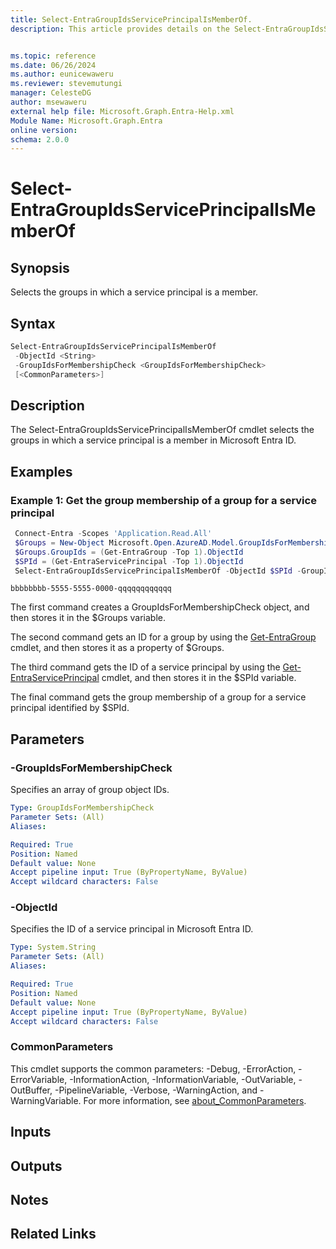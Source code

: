 ```yaml
---
title: Select-EntraGroupIdsServicePrincipalIsMemberOf.
description: This article provides details on the Select-EntraGroupIdsServicePrincipalIsMemberOf command.


ms.topic: reference
ms.date: 06/26/2024
ms.author: eunicewaweru
ms.reviewer: stevemutungi
manager: CelesteDG
author: msewaweru
external help file: Microsoft.Graph.Entra-Help.xml
Module Name: Microsoft.Graph.Entra
online version:
schema: 2.0.0
---
```


# Select-EntraGroupIdsServicePrincipalIsMemberOf

## Synopsis

Selects the groups in which a service principal is a member.

## Syntax

```powershell
Select-EntraGroupIdsServicePrincipalIsMemberOf 
 -ObjectId <String>
 -GroupIdsForMembershipCheck <GroupIdsForMembershipCheck> 
 [<CommonParameters>]
```

## Description

The Select-EntraGroupIdsServicePrincipalIsMemberOf cmdlet selects the groups in which a service principal is a member in Microsoft Entra ID.

## Examples

### Example 1: Get the group membership of a group for a service principal

```powershell
 Connect-Entra -Scopes 'Application.Read.All'
 $Groups = New-Object Microsoft.Open.AzureAD.Model.GroupIdsForMembershipCheck
 $Groups.GroupIds = (Get-EntraGroup -Top 1).ObjectId
 $SPId = (Get-EntraServicePrincipal -Top 1).ObjectId
 Select-EntraGroupIdsServicePrincipalIsMemberOf -ObjectId $SPId -GroupIdsForMembershipCheck $Groups
```

```output
bbbbbbbb-5555-5555-0000-qqqqqqqqqqqq
```

The first command creates a GroupIdsForMembershipCheck object, and then stores it in the $Groups variable.

The second command gets an ID for a group by using the [Get-EntraGroup](./Get-EntraGroup.md) cmdlet, and then stores it as a property of $Groups.

The third command gets the ID of a service principal by using the [Get-EntraServicePrincipal](./Get-EntraServicePrincipal.md) cmdlet, and then stores it in the $SPId variable.

The final command gets the group membership of a group for a service principal identified by $SPId.

## Parameters

### -GroupIdsForMembershipCheck

Specifies an array of group object IDs.

```yaml
Type: GroupIdsForMembershipCheck
Parameter Sets: (All)
Aliases:

Required: True
Position: Named
Default value: None
Accept pipeline input: True (ByPropertyName, ByValue)
Accept wildcard characters: False
```

### -ObjectId

Specifies the ID of a service principal in Microsoft Entra ID.

```yaml
Type: System.String
Parameter Sets: (All)
Aliases:

Required: True
Position: Named
Default value: None
Accept pipeline input: True (ByPropertyName, ByValue)
Accept wildcard characters: False
```

### CommonParameters

This cmdlet supports the common parameters: -Debug, -ErrorAction, -ErrorVariable, -InformationAction, -InformationVariable, -OutVariable, -OutBuffer, -PipelineVariable, -Verbose, -WarningAction, and -WarningVariable. For more information, see [about_CommonParameters](https://go.microsoft.com/fwlink/?LinkID=113216).

## Inputs

## Outputs

## Notes

## Related Links
